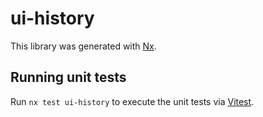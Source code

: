 # ui-history

This library was generated with [Nx](https://nx.dev).

## Running unit tests

Run `nx test ui-history` to execute the unit tests via [Vitest](https://vitest.dev/).
